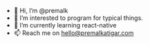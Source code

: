 - 👋 Hi, I’m @premalk
- 👀 I’m interested to program for typical things.
- 🌱 I’m currently learning react-native
- 📫 Reach me on hello@premalkatigar.com

<!---
premalk/premalk is a ✨ special ✨ repository because its `README.md` (this file) appears on your GitHub profile.
You can click the Preview link to take a look at your changes.
--->
